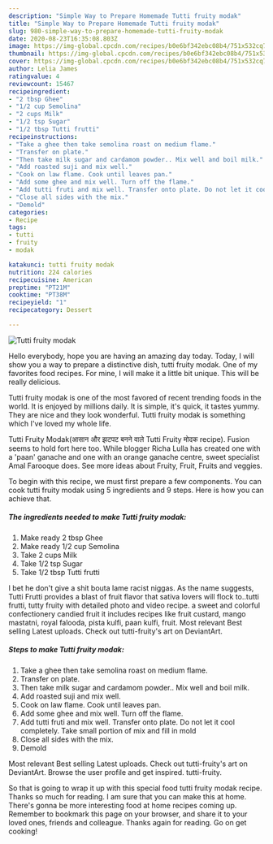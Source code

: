 ```yaml
---
description: "Simple Way to Prepare Homemade Tutti fruity modak"
title: "Simple Way to Prepare Homemade Tutti fruity modak"
slug: 980-simple-way-to-prepare-homemade-tutti-fruity-modak
date: 2020-08-23T16:35:08.803Z
image: https://img-global.cpcdn.com/recipes/b0e6bf342ebc08b4/751x532cq70/tutti-fruity-modak-recipe-main-photo.jpg
thumbnail: https://img-global.cpcdn.com/recipes/b0e6bf342ebc08b4/751x532cq70/tutti-fruity-modak-recipe-main-photo.jpg
cover: https://img-global.cpcdn.com/recipes/b0e6bf342ebc08b4/751x532cq70/tutti-fruity-modak-recipe-main-photo.jpg
author: Lelia James
ratingvalue: 4
reviewcount: 15467
recipeingredient:
- "2 tbsp Ghee"
- "1/2 cup Semolina"
- "2 cups Milk"
- "1/2 tsp Sugar"
- "1/2 tbsp Tutti frutti"
recipeinstructions:
- "Take a ghee then take semolina roast on medium flame."
- "Transfer on plate."
- "Then take milk sugar and cardamom powder.. Mix well and boil milk."
- "Add roasted suji and mix well."
- "Cook on law flame. Cook until leaves pan."
- "Add some ghee and mix well. Turn off the flame."
- "Add tutti fruti and mix well. Transfer onto plate. Do not let it cool completely. Take small portion of mix and fill in mold"
- "Close all sides with the mix."
- "Demold"
categories:
- Recipe
tags:
- tutti
- fruity
- modak

katakunci: tutti fruity modak 
nutrition: 224 calories
recipecuisine: American
preptime: "PT21M"
cooktime: "PT38M"
recipeyield: "1"
recipecategory: Dessert

---
```



![Tutti fruity modak](https://img-global.cpcdn.com/recipes/b0e6bf342ebc08b4/751x532cq70/tutti-fruity-modak-recipe-main-photo.jpg)

Hello everybody, hope you are having an amazing day today. Today, I will show you a way to prepare a distinctive dish, tutti fruity modak. One of my favorites food recipes. For mine, I will make it a little bit unique. This will be really delicious.

Tutti fruity modak is one of the most favored of recent trending foods in the world. It is enjoyed by millions daily. It is simple, it's quick, it tastes yummy. They are nice and they look wonderful. Tutti fruity modak is something which I've loved my whole life.

Tutti Fruity Modak(आसान और झटपट बनने वाले Tutti Fruity मोदक recipe). Fusion seems to hold fort here too. While blogger Richa Lulla has created one with a &#39;paan&#39; ganache and one with an orange ganache centre, sweet specialist Amal Farooque does. See more ideas about Fruity, Fruit, Fruits and veggies.


To begin with this recipe, we must first prepare a few components. You can cook tutti fruity modak using 5 ingredients and 9 steps. Here is how you can achieve that.

<!--inarticleads1-->

##### The ingredients needed to make Tutti fruity modak:

1. Make ready 2 tbsp Ghee
1. Make ready 1/2 cup Semolina
1. Take 2 cups Milk
1. Take 1/2 tsp Sugar
1. Take 1/2 tbsp Tutti frutti


I bet he don&#39;t give a shit bouta lame racist niggas. As the name suggests, Tutti Frutti provides a blast of fruit flavor that sativa lovers will flock to..tutti frutti, tutty fruity with detailed photo and video recipe. a sweet and colorful confectionery candied fruit it includes recipes like fruit custard, mango mastatni, royal falooda, pista kulfi, paan kulfi, fruit. Most relevant Best selling Latest uploads. Check out tutti-fruity&#39;s art on DeviantArt. 

<!--inarticleads2-->

##### Steps to make Tutti fruity modak:

1. Take a ghee then take semolina roast on medium flame.
1. Transfer on plate.
1. Then take milk sugar and cardamom powder.. Mix well and boil milk.
1. Add roasted suji and mix well.
1. Cook on law flame. Cook until leaves pan.
1. Add some ghee and mix well. Turn off the flame.
1. Add tutti fruti and mix well. Transfer onto plate. Do not let it cool completely. Take small portion of mix and fill in mold
1. Close all sides with the mix.
1. Demold


Most relevant Best selling Latest uploads. Check out tutti-fruity&#39;s art on DeviantArt. Browse the user profile and get inspired. tutti-fruity. 

So that is going to wrap it up with this special food tutti fruity modak recipe. Thanks so much for reading. I am sure that you can make this at home. There's gonna be more interesting food at home recipes coming up. Remember to bookmark this page on your browser, and share it to your loved ones, friends and colleague. Thanks again for reading. Go on get cooking!
